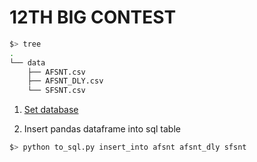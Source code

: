 # 12TH BIG CONTEST
~~~bash
$> tree
.
└── data
    ├── AFSNT.csv
    ├── AFSNT_DLY.csv
    └── SFSNT.csv
~~~

1. [Set database](https://github.com/miintto/7th_BIG_CONTEST/wiki/Database)

2. Insert pandas dataframe into sql table
~~~bash
$> python to_sql.py insert_into afsnt afsnt_dly sfsnt
~~~
